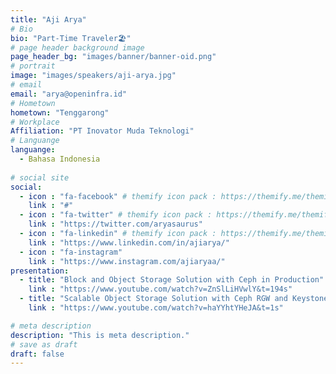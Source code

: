 ```yaml
---
title: "Aji Arya"
# Bio
bio: "Part-Time Traveler🏖️"
# page header background image
page_header_bg: "images/banner/banner-oid.png"
# portrait
image: "images/speakers/aji-arya.jpg"
# email
email: "arya@openinfra.id"
# Hometown
hometown: "Tenggarong"
# Workplace
Affiliation: "PT Inovator Muda Teknologi"
# Languange
languange:
  - Bahasa Indonesia
  
# social site
social:
  - icon : "fa-facebook" # themify icon pack : https://themify.me/themify-icons
    link : "#"
  - icon : "fa-twitter" # themify icon pack : https://themify.me/themify-icons
    link : "https://twitter.com/aryasaurus"
  - icon : "fa-linkedin" # themify icon pack : https://themify.me/themify-icons
    link : "https://www.linkedin.com/in/ajiarya/"
  - icon : "fa-instagram"
    link : "https://www.instagram.com/ajiaryaa/"
presentation:
  - title: "Block and Object Storage Solution with Ceph in Production"
    link : "https://www.youtube.com/watch?v=ZnSlLiHVwlY&t=194s"
  - title: "Scalable Object Storage Solution with Ceph RGW and Keystone"
    link : "https://www.youtube.com/watch?v=haYYhtYHeJA&t=1s"

# meta description
description: "This is meta description."
# save as draft
draft: false
---
```


